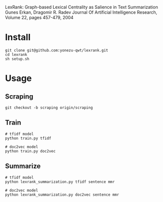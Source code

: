 LexRank: Graph-based Lexical Centrality as Salience in Text Summarization
Gunes Erkan, Dragomir R. Radev
Journal Of Artificial Intelligence Research, Volume 22, pages 457-479, 2004

# Install
```
git clone git@github.com:yonezu-qwt/lexrank.git
cd lexrank
sh setup.sh
```

# Usage
## Scraping
```
git checkout -b scraping origin/scraping
```
## Train
```
# tfidf model
python train.py tfidf

# doc2vec model
python train.py doc2vec
```

## Summarize
```
# tfidf model
python lexrank_summarization.py tfidf sentence mmr

# doc2vec model
python lexrank_summarization.py doc2vec sentence mmr
```
